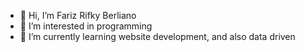 - 👋 Hi, I’m Fariz Rifky Berliano
- 👀 I’m interested in programming
- 🌱 I’m currently learning website development, and also data driven


<!---
ifarbie/ifarbie is a ✨ special ✨ repository because its `README.md` (this file) appears on your GitHub profile.
You can click the Preview link to take a look at your changes.
--->
